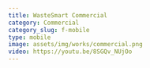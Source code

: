 ```yaml
---
title: WasteSmart Commercial
category: Commercial
category_slug: f-mobile 
type: mobile
image: assets/img/works/commercial.png
video: https://youtu.be/8SGQv_NUjOo
---
```

